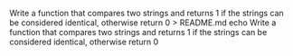 Write a function that compares two strings and returns 1 if the strings can be considered identical, otherwise return 0 > README.md
echo Write a function that compares two strings and returns 1 if the strings can be considered identical, otherwise return 0
